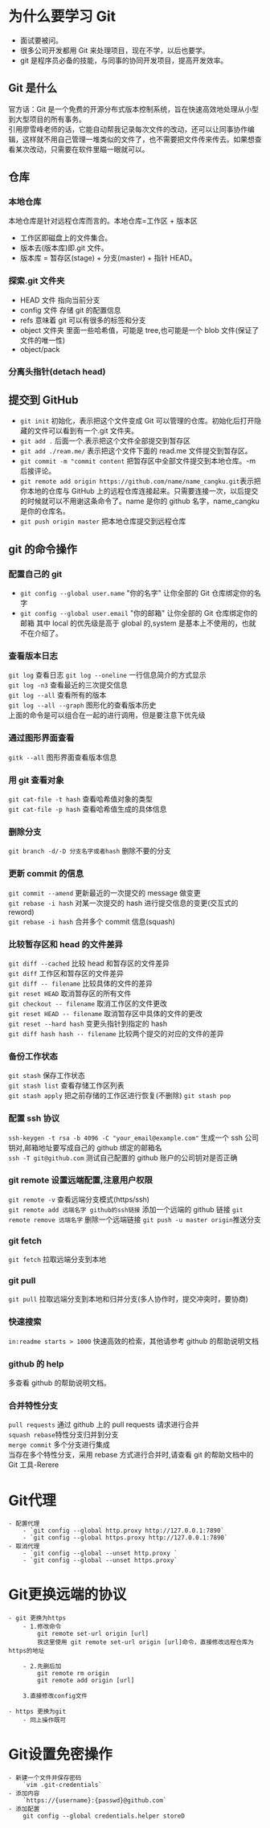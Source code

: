 # 为什么要学习 Git

- 面试要被问。
- 很多公司开发都用 Git 来处理项目，现在不学，以后也要学。
- git 是程序员必备的技能，与同事的协同开发项目，提高开发效率。

## Git 是什么

官方话：Git 是一个免费的开源分布式版本控制系统，旨在快速高效地处理从小型到大型项目的所有事务。  
引用廖雪峰老师的话，它能自动帮我记录每次文件的改动，还可以让同事协作编辑，这样就不用自己管理一堆类似的文件了，也不需要把文件传来传去。如果想查看某次改动，只需要在软件里瞄一眼就可以。

## 仓库

### 本地仓库

本地仓库是针对远程仓库而言的。本地仓库=工作区 + 版本区

- 工作区即磁盘上的文件集合。
- 版本去(版本库)即.git 文件。
- 版本库 = 暂存区(stage) + 分支(master) + 指针 HEAD。

### 探索.git 文件夹

- HEAD 文件 指向当前分支
- config 文件 存储 git 的配置信息
- refs 意味着 git 可以有很多的标签和分支
- object 文件夹 里面一些哈希值，可能是 tree,也可能是一个 blob 文件(保证了文件的唯一性)
- object/pack

### 分离头指针(detach head)

## 提交到 GitHub

- `git init` 初始化，表示把这个文件变成 Git 可以管理的仓库。初始化后打开隐藏的文件可以看到有一个.git 文件夹。
- `git add .` 后面一个.表示把这个文件全部提交到暂存区
- `git add ./ream.me/` 表示把这个文件下面的 read.me 文件提交到暂存区。
- `git commit -m "commit content` 把暂存区中全部文件提交到本地仓库。-m 后接评论。
- `git remote add origin https://github.com/name/name_cangku.git`表示把你本地的仓库与 GitHub 上的远程仓库连接起来。只需要连接一次，以后提交的时候就可以不用谢这条命令了。name 是你的 github 名字，name_cangku 是你的仓库名。
- `git push origin master` 把本地仓库提交到远程仓库

## git 的命令操作

### 配置自己的 git

- `git config --global user.name` "你的名字" 让你全部的 Git 仓库绑定你的名字
- `git config --global user.email` "你的邮箱" 让你全部的 Git 仓库绑定你的邮箱
	其中 local 的优先级是高于 global 的,system 是基本上不使用的，也就不在介绍了。

### 查看版本日志

`git log` 查看日志
`git log --oneline` 一行信息简介的方式显示  
`git log -n3` 查看最近的三次提交信息  
`git log --all` 查看所有的版本  
`git log --all --graph` 图形化的查看版本历史  
上面的命令是可以组合在一起的进行调用，但是要注意下优先级

### 通过图形界面查看

`gitk --all` 图形界面查看版本信息

### 用 git 查看对象

`git cat-file -t hash` 查看哈希值对象的类型  
`git cat-file -p hash` 查看哈希值生成的具体信息

### 删除分支

`git branch -d/-D 分支名字或者hash` 删除不要的分支

### 更新 commit 的信息

`git commit --amend` 更新最近的一次提交的 message 做变更  
`git rebase -i hash` 对某一次提交的 hash 进行提交信息的变更(交互式的 reword)  
`git rebase -i hash` 合并多个 commit 信息(squash)

### 比较暂存区和 head 的文件差异

`git diff --cached` 比较 head 和暂存区的文件差异  
`git diff` 工作区和暂存区的文件差异  
`git diff -- filename` 比较具体的文件的差异  
`git reset HEAD` 取消暂存区的所有文件  
`git checkout -- filename` 取消工作区的文件更改  
`git reset HEAD -- filename` 取消暂存区中具体的文件的更改  
`git reset --hard hash` 变更头指针到指定的 hash  
`git diff hash hash -- filename` 比较两个提交的对应的文件的差异

### 备份工作状态

`git stash` 保存工作状态  
`git stash list` 查看存储工作区列表  
`git stash apply` 把之前存储的工作区进行恢复(不删除)
`git stash pop`

### 配置 ssh 协议

`ssh-keygen -t rsa -b 4096 -C "your_email@example.com"` 生成一个 ssh 公司钥对,邮箱地址要写成自己的 github 绑定的邮箱名  
`ssh -T git@github.com` 测试自己配置的 github 账户的公司钥对是否正确

### git remote 设置远端配置,注意用户权限

`git remote -v` 查看远端分支模式(https/ssh)  
`git remote add 远端名字 github的ssh链接` 添加一个远端的 github 链接
`git remote remove 远端名字` 删除一个远端链接
`git push -u master origin`推送分支

### git fetch

`git fetch` 拉取远端分支到本地

### git pull

`git pull` 拉取远端分支到本地和归并分支(多人协作时，提交冲突时，要协商)

### 快速搜索

`in:readme starts > 1000` 快速高效的检索，其他请参考 github 的帮助说明文档

### github 的 help

多查看 github 的帮助说明文档。

### 合并特性分支

`pull requests` 通过 github 上的 pull requests 请求进行合并  
`squash rebase`特性分支归并到分支  
`merge commit` 多个分支进行集成  
当存在多个特性分支，采用 rebase 方式进行合并时,请查看 git 的帮助文档中的 Git 工具-Rerere


# Git代理
	- 配置代理
		- `git config --global http.proxy http://127.0.0.1:7890`
		- `git config --global https.proxy http://127.0.0.1:7890`
	- 取消代理
		- `git config --global --unset http.proxy `
		- `git config --global --unset https.proxy`

# Git更换远端的协议
	- git 更换为https  
		- 1.修改命令  
			git remote set-url origin [url]  
			我这里使用 git remote set-url origin [url]命令，直接修改远程仓库为https的地址  

		- 2.先删后加  
			git remote rm origin  
			git remote add origin [url]  

		3.直接修改config文件  
  
	- https 更换为git
		- 同上操作既可
	
# Git设置免密操作  
	- 新建一个文件并保存密码  
		`vim .git-credentials`  
	- 添加内容  
		`https://{username}:{passwd}@github.com`  
	- 添加配置  
		git config --global credentials.helper storeD  